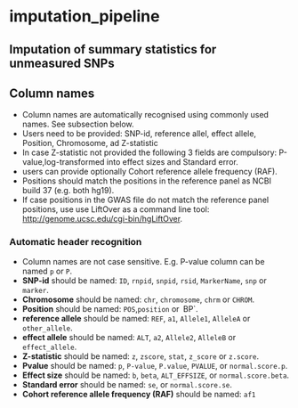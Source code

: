 # imputation_pipeline
## Imputation of summary statistics for unmeasured SNPs
## Column names
[//]: -------------------------------
- Column names are automatically recognised using commonly used names. See subsection below.
- Users  need to be provided:  SNP-id, reference allel, effect allele,  Position, Chromosome, ad  Z-statistic 
- In case  Z-statistic not provided the following 3 fields are compulsory: P-value,log-transformed into effect sizes and Standard error.
- users can provide optionally Cohort reference allele frequency (RAF).
- Positions should match the positions in the reference panel as NCBI build 37 (e.g. both hg19). 
- If case positions in the GWAS file do not match the reference panel positions, use use LiftOver as a command line tool: http://genome.ucsc.edu/cgi-bin/hgLiftOver.

### Automatic header recognition

- Column names  are not case sensitive. E.g. P-value column can be named `p` or `P`.
- **SNP-id** should be named: 	`ID`, `rnpid`, `snpid`, `rsid`, `MarkerName`, `snp` or `marker`.
- **Chromosome** should be named: `chr`, `chromosome`, `chrm` or `CHROM`.
- **Position** should be named: `POS`,`position` or` `BP`.
- **reference allele** should be named: `REF`, `a1`, `Allele1`, `AlleleA` or `other_allele`.
- **effect allele** should be named: `ALT`, `a2`, `Allele2`, `AlleleB` or `effect_allele`.
- **Z-statistic** should be named: `z`, `zscore`, `stat`, `z_score` or `z.score`. 
- **Pvalue** should be named: `p`, `P-value`, `P.value`, `PVALUE`, or `normal.score.p`.
- **Effect size** should be named: `b`, `beta`, `ALT_EFFSIZE`,  or `normal.score.beta`.
- **Standard error** should be named: `se`, or `normal.score.se`.
- **Cohort reference allele frequency (RAF)** should be named: `af1`
